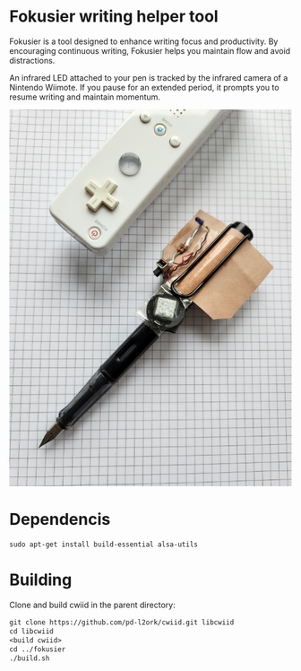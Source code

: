 # Fokusier writing helper tool

Fokusier is a tool designed to enhance writing focus and productivity. By encouraging continuous writing, Fokusier helps you maintain flow and avoid distractions.

An infrared LED attached to your pen is tracked by the infrared camera of a Nintendo Wiimote. If you pause for an extended period, it prompts you to resume writing and maintain momentum.

![image](picture.jpg)

# Dependencis


```
sudo apt-get install build-essential alsa-utils
```

# Building

Clone and build cwiid in the parent directory:

```
git clone https://github.com/pd-l2ork/cwiid.git libcwiid
cd libcwiid
<build cwiid>
cd ../fokusier
./build.sh
```
